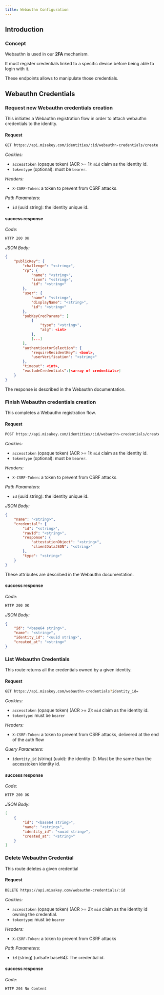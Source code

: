 ```yaml
---
title: Webauthn Configuration
---
```


## Introduction

### Concept

Webauthn is used in our **2FA** mechanism.

It must register credentials linked to a specific device before being able to login with it.

These endpoints allows to manipulate those credentials.

## Webauthn Credentials

### Request new Webauthn credentials creation

This initiates a Webauthn registration flow in order to attach webauthn credentials to the identity.

#### Request

```bash
GET https://api.misakey.com/identities/:id/webauthn-credentials/create
```

_Cookies:_
- `accesstoken` (opaque token) (ACR >= 1): `mid` claim as the identity id.
- `tokentype` (optional): must be `bearer`.

_Headers:_
- `X-CSRF-Token`: a token to prevent from CSRF attacks.

_Path Parameters:_
- `id` (uuid string): the identity unique id.

#### success response

_Code:_
```bash
HTTP 200 OK
```

_JSON Body:_
```json
{
    "publicKey": {
        "challenge": "<string>",
        "rp": {
            "name": "<string>",
            "icon": "<string>",
            "id": "<string>"
        },
        "user": {
            "name": "<string>",
            "displayName": "<string>",
            "id": "<string>"
        },
        "pubKeyCredParams": [
            {
                "type": "<string>",
                "alg": <int>
            },
            [...]
        ],
        "authenticatorSelection": {
            "requireResidentKey": <bool>,
            "userVerification": "<string>"
        },
        "timeout": <int>,
        "excludeCredentials":[<array of credentials>]
    }
}
```

The response is described in the Webauthn documentation.

### Finish Webauthn credentials creation

This completes a Webauthn registration flow.

#### Request

```bash
POST https://api.misakey.com/identities/:id/webauthn-credentials/create
```

_Cookies:_
- `accesstoken` (opaque token) (ACR >= 1): `mid` claim as the identity id.
- `tokentype` (optional): must be `bearer`.

_Headers:_
- `X-CSRF-Token`: a token to prevent from CSRF attacks.

_Path Parameters:_
- `id` (uuid string): the identity unique id.

_JSON Body:_
```json
{
    "name": "<string>",
    "credential": {
        "id": "<string>",
        "rawId": "<string>",
        "response": {
            "attestationObject": "<string>",
            "clientDataJSON": "<string>"
        },
        "type": "<string>"
    }
}
```

These attributes are described in the Webauthn documentation.

#### success response

_Code:_
```bash
HTTP 200 OK
```

_JSON Body:_
```json
{
    "id": "<base64 string>",
    "name": "<string>",
    "identity_id": "<uuid string>",
    "created_at": "<string>"
}
```

### List Webauthn Credentials

This route returns all the credentials owned by a given identity.

#### Request

```bash
GET https://api.misakey.com/webauthn-credentials?identity_id=
```
_Cookies:_
- `accesstoken` (opaque token) (ACR >= 2): `mid` claim as the identity id.
- `tokentype`: must be `bearer`

_Headers:_
- `X-CSRF-Token`: a token to prevent from CSRF attacks, delivered at the end of the auth flow

_Query Parameters:_
- `identity_id` (string) (uuid): the identity ID. Must be the same than the accesstoken identity id.

#### success response

_Code:_
```bash
HTTP 200 OK
```

_JSON Body:_
```json
[
    {
        "id": "<base64 string>",
        "name": "<string>",
        "identity_id": "<uuid string>",
        "created_at": "<string>"
    }
]
```

### Delete Webauthn Credential

This route deletes a given credential

#### Request

```bash
DELETE https://api.misakey.com/webauthn-credentials/:id
```
_Cookies:_
- `accesstoken` (opaque token) (ACR >= 2): `mid` claim as the identity id owning the credential.
- `tokentype`: must be `bearer`

_Headers:_
- `X-CSRF-Token`: a token to prevent from CSRF attacks

_Path Parameters:_
- `id` (string) (urlsafe base64): The credential id.

#### success response

_Code:_
```bash
HTTP 204 No Content
```

